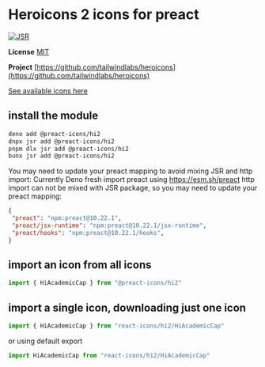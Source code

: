 # Heroicons 2 icons for preact

[![JSR](https://jsr.io/badges/@preact-icons/hi2)](https://jsr.io/@preact-icons/hi2)

**License** [MIT](https://opensource.org/licenses/MIT)

**Project** [https://github.com/tailwindlabs/heroicons](https://github.com/tailwindlabs/heroicons)

[See available icons here](https://react-icons.deno.dev/hi2)

## install the module

```bash
deno add @preact-icons/hi2
dnpx jsr add @preact-icons/hi2
pnpm dlx jsr add @preact-icons/hi2
bunx jsr add @preact-icons/hi2
```

You may need to update your preact mapping to avoid mixing JSR and http import:
Currently Deno fresh import preact using https://esm.sh/preact http import can not be mixed with JSR package, so you may need to update your preact mapping:
```json
{
 "preact": "npm:preact@10.22.1",
 "preact/jsx-runtime": "npm:preact@10.22.1/jsx-runtime",
 "preact/hooks": "npm:preact@10.22.1/hooks",
}
```

## import an icon from all icons

```ts
import { HiAcademicCap } from "@preact-icons/hi2"
```

## import a single icon, downloading just one icon

```ts
import { HiAcademicCap } from "react-icons/hi2/HiAcademicCap"
```

or using default export

```ts
import HiAcademicCap from "react-icons/hi2/HiAcademicCap"
```
